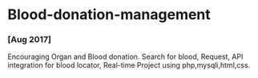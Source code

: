 # Blood-donation-management
### [Aug 2017]
Encouraging Organ and Blood donation. Search for blood, Request, API integration for blood locator, Real-time Project
using php,mysqli,html,css.
